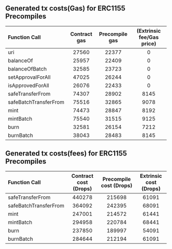 ## Generated tx costs(Gas) for ERC1155 Precompiles

| Function Call         | Contract gas | Precompile gas | (Extrinsic fee/Gas price) |
|:----------------------|:------------:|:--------------:|:-------------------------:|
| uri                   |    27560     |     22377      |             0             |
| balanceOf             |    25957     |     22409      |             0             |
| balanceOfBatch        |    32585     |     23723      |             0             |
| setApprovalForAll     |    47025     |     26244      |             0             |
| isApprovedForAll      |    26076     |     22433      |             0             |
| safeTransferFrom      |    74307     |     28902      |           8145            |
| safeBatchTransferFrom |    75516     |     32865      |           9078            |
| mint                  |    74473     |     28847      |           8192            |
| mintBatch             |    75540     |     31515      |           9125            |
| burn                  |    32581     |     26154      |           7212            |
| burnBatch             |    38043     |     28483      |           8145            |


## Generated tx costs(fees) for ERC1155 Precompiles

| Function Call         | Contract cost (Drops) | Precompile cost (Drops) | Extrinsic cost (Drops) |
|:----------------------|:---------------------:|:-----------------------:|:----------------------:|
| safeTransferFrom      |        440278         |         215698          |         61091          |
| safeBatchTransferFrom |        364092         |         242395          |         68091          |
| mint                  |        247001         |         214572          |         61441          |
| mintBatch             |        294958         |         220784          |         68441          |
| burn                  |        237850         |         189997          |         54091          |
| burnBatch             |        284644         |         212194          |         61091          |
